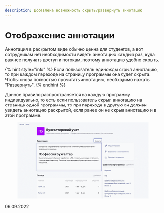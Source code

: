 ```yaml
---
description: Добавлена возможность скрыть/развернуть аннотацию
---
```


# Отображение аннотации

Аннотация в раскрытом виде обычно ценна для студентов, а вот сотрудникам нет необходимости видеть аннотацию каждый раз, куда важнее получать доступ к потокам, поэтому аннотацию удобно скрыть.&#x20;

{% hint style="info" %}
Если пользователь единожды скрыл аннотацию, то при каждом переходе на страницу программы она будет скрыта. Чтобы снова полностью прочитать аннотацию, необходимо нажать "Развернуть".
{% endhint %}

Данное правило распространяется на каждую программу индивидуально, то есть если пользователь скрыл аннотацию на странице одной программы, то при переходе в другую он должен увидеть аннотацию раскрытой, если ранее он не скрыл аннотацию и в этой программе.

<figure><img src="../../.gitbook/assets/аннотация.gif" alt=""><figcaption></figcaption></figure>

06.09.2022

